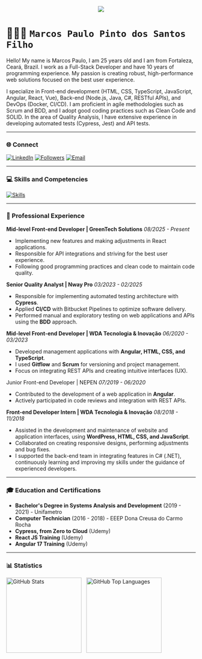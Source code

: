 <p align="center">
<a href="https://github.com/marcospsdev">
<img src="https://readme-typing-svg.demolab.com/?lines=Full-Stack%20Developer;10%20years%20of%20experience;Passionate%20about%20robust%20solutions;Always%20learning%20and%20evolving;&font=Fira%20Code&center=true&width=440&height=45&color=00eaff&vCenter=true&pause=1000&size=22" />
</a>
</p>

# 👨🏽‍💻 **`Marcos Paulo Pinto dos Santos Filho`**

Hello! My name is Marcos Paulo, I am 25 years old and I am from Fortaleza, Ceará, Brazil. I work as a Full-Stack Developer and have 10 years of programming experience. My passion is creating robust, high-performance web solutions focused on the best user experience.

I specialize in Front-end development (HTML, CSS, TypeScript, JavaScript, Angular, React, Vue), Back-end (Node.js, Java, C#, RESTful APIs), and DevOps (Docker, CI/CD). I am proficient in agile methodologies such as Scrum and BDD, and I adopt good coding practices such as Clean Code and SOLID. In the area of Quality Analysis, I have extensive experience in developing automated tests (Cypress, Jest) and API tests.

---

### 🌐 Connect

<p align="left">
   <a href="https://www.linkedin.com/in/marcospsdev" target="_blank"><img
    alt="LinkedIn"
    title="Connect with me on LinkedIn"
    src="https://img.shields.io/badge/-LinkedIn-0077B5?style=for-the-badge&logo=linkedin&logoColor=white"
/></a> <a href="https://github.com/marcospsdev?tab=followers" target="_blank"><img
    alt="Followers"
    title="Follow me on GitHub"
    src="https://custom-icon-badges.demolab.com/github/followers/marcospsdev?color=236ad3&labelColor=1155ba&style=for-the-badge&logo=github&label=Followers&logoColor=white"
/></a> <a href="mailto:contato.marcosps@gmail.com" target="_blank"><img
    alt="Email"
    title="Send an email"
    src="https://img.shields.io/badge/-Email-D14836?style=for-the-badge&logo=gmail&logoColor=white"
/></a>
</p>

---

### 💻 Skills and Competencies

[![Skills](https://skillicons.dev/icons?i=js,ts,react,angular,vue,html,css,tailwind,nodejs,php,wordpress,cs,net,java,express,prisma,postman,postgres,mysql,cypress,selenium,jest,docker,git,github,azure,vercel,figma,photoshop,illustrator)](https://skillicons.dev)

---

### 💼 Professional Experience

**Mid-level Front-end Developer | GreenTech Solutions**
_08/2025 - Present_
- Implementing new features and making adjustments in React applications.
- Responsible for API integrations and striving for the best user experience.
- Following good programming practices and clean code to maintain code quality.

**Senior Quality Analyst | Nway Pro**
_03/2023 - 02/2025_
-   Responsible for implementing automated testing architecture with **Cypress**.
-   Applied **CI/CD** with Bitbucket Pipelines to optimize software delivery.
-  Performed manual and exploratory testing on web applications and APIs using the **BDD** approach.

**Mid-level Front-end Developer | WDA Tecnologia & Inovação**
_06/2020 - 03/2023_
-  Developed management applications with **Angular, HTML, CSS, and TypeScript**.
- I used **Gitflow** and **Scrum** for versioning and project management.
- Focus on integrating REST APIs and creating intuitive interfaces (UX).

Junior Front-end Developer | NEPEN
_07/2019 - 06/2020_
-   Contributed to the development of a web application in **Angular**.
-   Actively participated in code reviews and integration with REST APIs.

**Front-end Developer Intern | WDA Tecnologia & Inovação**
_08/2018 - 11/2018_
- Assisted in the development and maintenance of website and application interfaces, using **WordPress, HTML, CSS, and JavaScript**.
- Collaborated on creating responsive designs, performing adjustments and bug fixes.
- I supported the back-end team in integrating features in C# (.NET), continuously learning and improving my skills under the guidance of experienced developers.

---

### 🎓 Education and Certifications

- **Bachelor's Degree in Systems Analysis and Development** (2019 - 2021) - Unifametro
- **Computer Technician** (2016 - 2018) - EEEP Dona Creusa do Carmo Rocha
- **Cypress, from Zero to Cloud** (Udemy)
- **React JS Training** (Udemy)
- **Angular 17 Training** (Udemy)

---

### 📊 Statistics

<p>
  <img
    align="left"
    alt="GitHub Stats"
    height="200"
    style="padding-right: 10px;"
    src="https://github-readme-stats.vercel.app/api?username=marcospsdev&show_icons=true&theme=dark&include_all_commits=true&locale=en"
  />

  <img
    align="left"
    alt="GitHub Top Languages"
    height="200"
    src="https://github-readme-stats.vercel.app/api/top-langs/?username=marcospsdev&theme=dark&layout=compact&custom_title=Technologies"
  />
</p>
